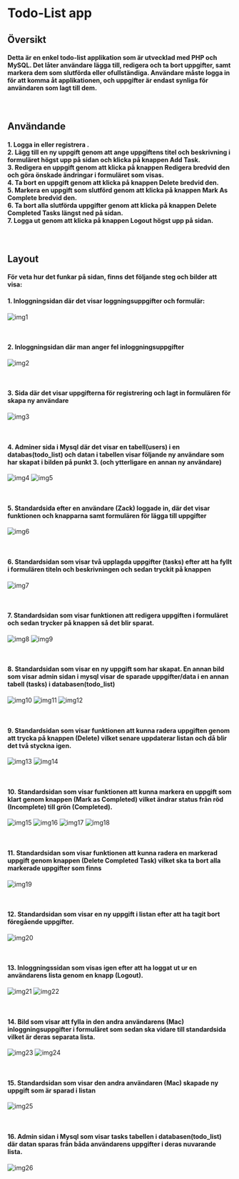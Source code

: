 # Todo-List app

## Översikt 
#### Detta är en enkel todo-list applikation som är utvecklad med PHP och MySQL. Det låter användare lägga till, redigera och ta bort uppgifter, samt markera dem som slutförda eller ofullständiga. Användare måste logga in för att komma åt applikationen, och uppgifter är endast synliga för användaren som lagt till dem.

<br>

## Användande


#### 1. Logga in eller registrera . <br> 2. Lägg till en ny uppgift genom att ange uppgiftens titel och beskrivning i formuläret högst upp på sidan och klicka på knappen Add Task. <br> 3. Redigera en uppgift genom att klicka på knappen Redigera bredvid den och göra önskade ändringar i formuläret som visas. <br> 4. Ta bort en uppgift genom att klicka på knappen Delete bredvid den. <br> 5. Markera en uppgift som slutförd genom att klicka på knappen Mark As Complete bredvid den. <br> 6. Ta bort alla slutförda uppgifter genom att klicka på knappen Delete Completed Tasks längst ned på sidan. <br> 7. Logga ut genom att klicka på knappen Logout högst upp på sidan.

<br>

## Layout

#### För veta hur det funkar på sidan, finns det följande steg och bilder att visa:


#### 1. Inloggningsidan där det visar loggningsuppgifter och formulär:
![img1](./img/Screenshot%20(129).png)

<br>

#### 2. Inloggningsidan där man anger fel inloggningsuppgifter
![img2](./img/Screenshot%20(153).png)

<br>

#### 3. Sida där det visar uppgifterna för registrering och lagt in formulären för skapa ny användare

![img3](./img/Screenshot%20(130).png)

<br>

#### 4. Adminer sida i Mysql där det visar en tabell(users) i en databas(todo_list) och datan i tabellen visar följande ny användare som har skapat i bilden på punkt 3. (och ytterligare en annan ny användare)

![img4](./img/Screenshot%20(131).png)
![img5](./img/Screenshot%20(132).png)

<br>

#### 5. Standardsida efter en användare (Zack) loggade in, där det visar funktionen och knapparna samt formulären för lägga till uppgifter

![img6](./img/Screenshot%20(148).png)

<br>

#### 6. Standardsidan som visar två upplagda uppgifter (tasks) efter att ha fyllt i formulären titeln och beskrivningen och sedan tryckit på knappen

![img7](./img/Screenshot%20(133).png)

<br>

#### 7. Standardsidan som visar funktionen att redigera uppgiften i formuläret och sedan trycker på knappen så det blir sparat.

![img8](./img/Screenshot%20(134).png)
![img9](./img/Screenshot%20(135).png)

<br>

#### 8. Standardsidan som visar en ny uppgift som har skapat. En annan bild som visar admin sidan i mysql visar de sparade uppgifter/data i en annan tabell (tasks) i databasen(todo_list)

![img10](./img/Screenshot%20(137).png)
![img11](./img/Screenshot%20(136).png)
![img12](./img/Screenshot%20(138).png)

<br>

#### 9. Standardsidan som visar funktionen att kunna radera uppgiften genom att trycka på knappen (Delete) vilket senare uppdaterar listan och då blir det två styckna igen.

![img13](./img/Screenshot%20(139).png)
![img14](./img/Screenshot%20(140).png)

<br>

#### 10. Standardsidan som visar funktionen att kunna markera en uppgift som klart genom knappen (Mark as Completed) vilket ändrar status från röd (Incomplete) till grön (Completed).

![img15](./img/Screenshot%20(141).png)
![img16](./img/Screenshot%20(142).png)
![img17](./img/Screenshot%20(143).png)
![img18](./img/Screenshot%20(144).png)

<br>

#### 11. Standardsidan som visar funktionen att kunna radera en markerad uppgift genom knappen (Delete Completed Task) vilket ska ta bort alla markerade uppgifter som finns

![img19](./img/Screenshot%20(145).png)


<br>

#### 12. Standardsidan som visar en ny uppgift i listan efter att ha tagit bort föregående uppgifter.

![img20](./img/Screenshot%20(146).png)

<br>

#### 13. Inloggningssidan som visas igen efter att ha loggat ut ur en användarens lista genom en knapp (Logout).

![img21](./img/Screenshot%20(146).png)
![img22](./img/Screenshot%20(129).png)

<br>

#### 14. Bild som visar att fylla in den andra användarens (Mac) inloggningsuppgifter i formuläret som sedan ska vidare till standardsida vilket är deras separata lista.

![img23](./img/Screenshot%20(147).png)
![img24](./img/Screenshot%20(148).png)

<br> 

#### 15. Standardsidan som visar den andra användaren (Mac) skapade ny uppgift som är sparad i listan

![img25](./img/Screenshot%20(151).png)

<br>

#### 16. Admin sidan i Mysql som visar tasks tabellen i databasen(todo_list) där datan sparas från båda användarens uppgifter i deras nuvarande lista.

![img26](./img/Screenshot%20(152).png)